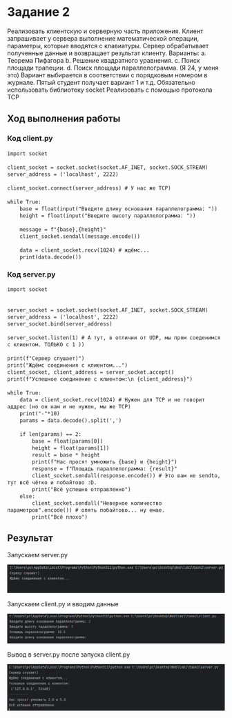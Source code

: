 # Задание 2

Реализовать клиентскую и серверную часть приложения. Клиент запрашивает у
сервера выполнение математической операции, параметры, которые вводятся с
клавиатуры. Сервер обрабатывает полученные данные и возвращает результат
клиенту. Варианты:
a. Теорема Пифагора
b. Решение квадратного уравнения.
c. Поиск площади трапеции.
d. Поиск площади параллелограмма. (Я 24, у меня это)
Вариант выбирается в соответствии с порядковым номером в журнале. Пятый
студент получает вариант 1 и т.д.
Обязательно использовать библиотеку socket
Реализовать с помощью протокола TCP

## Ход выполнения работы

### Код client.py

    import socket

    client_socket = socket.socket(socket.AF_INET, socket.SOCK_STREAM)
    server_address = ('localhost', 2222)
    
    client_socket.connect(server_address) # У нас же TCP)
    
    while True:
        base = float(input("Введите длину основания параллелограмма: "))
        height = float(input("Введите высоту параллелограмма: "))
    
        message = f"{base},{height}"
        client_socket.sendall(message.encode())
    
        data = client_socket.recv(1024) # ждёмс...
        print(data.decode())

### Код server.py
    
    import socket

    
    server_socket = socket.socket(socket.AF_INET, socket.SOCK_STREAM)
    server_address = ('localhost', 2222)
    server_socket.bind(server_address)
    
    server_socket.listen(1) # А тут, в отличии от UDP, мы прям соеденимся с клиентом. ТОЛЬКО с 1 ))
    
    print(f"Сервер слушает)")
    print("Ждёмс соединения с клиентом...")
    client_socket, client_address = server_socket.accept()
    print(f"Успешное соединение с клиентом:\n {client_address}")
    
    while True:
        data = client_socket.recv(1024) # Нужен для TCP и не говорит аддрес (но он нам и не нужен, мы же TCP)
        print("-"*10)
        params = data.decode().split(',')
    
        if len(params) == 2:
            base = float(params[0])
            height = float(params[1])
            result = base * height
            print(f"Нас просят умножить {base} и {height}")
            response = f"Площадь параллелограмма: {result}"
            client_socket.sendall(response.encode()) # Это вам не sendto, тут всё чётко и побайтово :D.
            print("Всё успешно отправленно")
        else:
            client_socket.sendall("Неверное количество параметров".encode()) # опять побайтово... ну емае.
            print("Всё плохо")

## Результат

Запускаем server.py

![Image](src/task2_1.png)

Запускаем client.py и вводим данные

![Image](src/task2_2.png)

Вывод в server.py после запуска client.py

![Image](src/task2_3.png)
